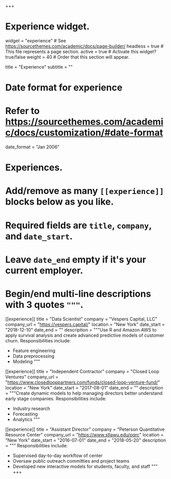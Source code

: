 +++
# Experience widget.
widget = "experience"  # See https://sourcethemes.com/academic/docs/page-builder/
headless = true  # This file represents a page section.
active = true  # Activate this widget? true/false
weight = 40  # Order that this section will appear.

title = "Experience"
subtitle = ""

# Date format for experience
#   Refer to https://sourcethemes.com/academic/docs/customization/#date-format
date_format = "Jan 2006"

# Experiences.
#   Add/remove as many `[[experience]]` blocks below as you like.
#   Required fields are `title`, `company`, and `date_start`.
#   Leave `date_end` empty if it's your current employer.
#   Begin/end multi-line descriptions with 3 quotes `"""`.
[[experience]]
  title = "Data Scientist"
  company = "Vespers Capital, LLC"
  company_url = "https://vespers.capital/"
  location = "New York"
  date_start = "2018-12-10"
  date_end = ""
  description = """Use R and Amazon AWS to apply survival analysis and create advanced predictive models of customer churn.
  Responsibilities include:
  
  * Feature engineering
  * Data preprocessing
  * Modeling
  """

[[experience]]
  title = "Independent Contractor"
  company = "Closed Loop Ventures"
  company_url = "https://www.closedlooppartners.com/funds/closed-loop-venture-fund/"
  location = "New York"
  date_start = "2017-08-01"
  date_end = ""
  description = """Create dynamic models to help managing directors better understand early stage companies.
  Responsibilities include:
  
  * Industry research
  * Forecasting
  * Analytics
  """
  
[[experience]]
  title = "Assistant Director"
  company = "Peterson Quantitative Resource Center"
  company_url = "https://www.stlawu.edu/pqrc"
  location = "New York"
  date_start = "2016-07-01"
  date_end = "2018-05-20"
  description = """
  Responsibilities include:
  
  * Supervised day-to-day workflow of center
  * Oversaw public outreach committies and project teams
  * Developed new interactive models for students, faculty, and staff
  """
+++
